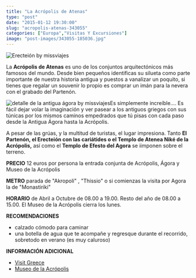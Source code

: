 ```yaml
---
title: "La Acrópolis de Atenas"
type: "post"
date: "2015-01-12 19:30:00"
slug: "acropolis-atenas-343055"
categories: ["Europa","Visitas Y Excursiones"]
image: "post-images/343055-185036.jpg"
---
```


 ![Erecteión by missviajes](post-images/343055-185036.jpg "Erecteión by missviajes")

 La **Acrópolis de Atenas** es uno de los conjuntos arquitectónicos más famosos del mundo. Desde bien pequeños identificas su silueta como parte importante de nuestra historia antigua y puestos a vanalizar un poquito, si tienes que regalar un souvenir lo propio es comprar un imán para la nevera con el grabado del Partenón.

 ![detalle de la antigua ágora by missviajes](post-images/343055-185035.jpg "detalle de la antigua ágora by missviajes")Es simplemente increíble.... Es fácil dejar volar la imaginación y ver pasear a los antiguos griegos con sus túnicas por los mismos caminos empedrados que tú pisas con cada paso desde la Antigua Ágora hasta la Acrópolis.

 A pesar de las grúas, y la multitud de turistas, el lugar impresiona. Tanto **El Partenón, el Erecteión con las cariátides o el Templo de Atenea Niké de la Acrópolis,** así como el **Templo de Efesto del Agora** se iimponen sobre el terreno.

 **PRECIO** 12 euros por persona la entrada conjunta de Acrópolis, Ágora y Museo de la Acrópolis

 **METRO**  parada de "Akropoli" , "Thissio" o si comienzas la visita por Agora la de "Monastiriki"

 **HORARIO** de Abril a Octubre de 08.00 a 19.00. Resto del año de 08.00 a 15.00. El Museo de la Acrópolis cierra los lunes.

 **RECOMENDACIONES**

- calzado cómodo para caminar
- una botella de agua que te acompañe y regresque durante el recorrido, sobretodo en verano (es muy caluroso)

 **INFORMACIÓN ADICIONAL**

- [ Visit Greece](http://www.visitgreece.gr/results.php?langID=6&search=arina)
- [Museo de la Acrópolis](http://www.theacropolismuseum.gr/?pname=Home&la=2)
